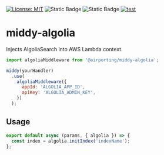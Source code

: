 [![License: MIT](https://img.shields.io/badge/License-MIT-yellow.svg)](https://opensource.org/licenses/MIT)
![Static Badge](https://img.shields.io/badge/coverage-100-brightgreen)
![Static Badge](https://img.shields.io/badge/release-1.0.1-blue)
[![test](https://github.com/airporting/ebics-parser/actions/workflows/test.yml/badge.svg)](https://github.com/airporting/ebics-parser/actions/workflows/test.yml)

# middy-algolia

Injects AlgoliaSearch into AWS Lambda context.

```javascript
import algoliaMiddleware from '@airporting/middy-algolia';

middy(yourHandler)
  .use(
    algoliaMiddleware({
      appId: 'ALGOLIA_APP_ID',
      apiKey: 'ALGOLIA_ADMIN_KEY',
    })
  );
```

## Usage

```javascript
export default async (params, { algolia }) => {
  const index = algolia.initIndex('indexName');
};
```
